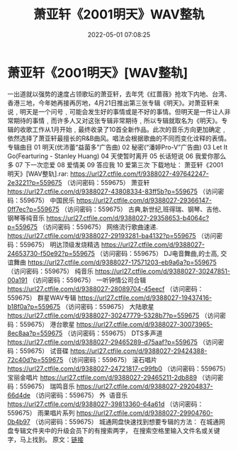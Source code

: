 ﻿---
title: 萧亚轩《2001明天》WAV整轨
date: 2022-05-01 07:08:25
categories: WAV车载音乐、镜像
tags: 华语中文
---
# 萧亚轩《2001明天》[WAV整轨]

一出道就以强势的速度占领歌坛的萧亚轩，去年凭《红蔷薇》抢攻下内地、台湾、香港三地，今年她再接再厉地，4月21日推出第三张专辑《明天》。对萧亚轩来说﹐明天是一个问号﹐可能会发生好的事情或是不好的事情。但明天是一件让人非常期待的事情﹐而许多人又对这张专辑非常期待﹐所以专辑就取名为《明天》。专辑的收歌工作从1月开始﹐最终收录了10首全新作品。此次的音乐方向更加确定﹐依然选择了萧亚轩最擅长的R&B曲风。唱法会根据歌曲的不同而变化诠释的表情。
专辑曲目
01 明天(优沛蕾“益菌多”广告曲)
02 秘密(“潘婷Pro-V”广告曲)
03 Let It Go(Fearturing - Stanley
Huang)
04 天使暂时离开
05 长话短说
06 我爱你那么多
07 下一次恋爱
08 爱情美
09 答应我
10 爱第三次
下载地址：
萧亚轩《2001 明天》[WAV整轨].rar: https://url27.ctfile.com/f/9388027-497642247-2e3221?p=559675
（访问密码：559675）
萧亚轩
https://url27.ctfile.com/d/9388027-43808334-83ff5b?p=559675
（访问密码：559675）
中国民乐
https://url27.ctfile.com/d/9388027-29366147-0ff7ec?p=559675
（访问密码：559675）
古典,新世纪,班得瑞、钢琴、吉他、钢琴等纯音乐
https://url27.ctfile.com/d/9388027-29358653-b4064c?p=559675
（访问密码：559675）
网络流行歌曲速递.
https://url27.ctfile.com/d/9388027-29193281-ba4132?p=559675
（访问密码：559675）
明达顶级发烧精选
https://url27.ctfile.com/d/9388027-24653730-f50e92?p=559675
（访问密码：559675）
DJ电音舞曲,的士高, 交谊舞曲
https://url27.ctfile.com/d/9388027-17571203-eb9a6a?p=559675
（访问密码：559675）
纯音乐
https://url27.ctfile.com/d/9388027-30247851-00a191
（访问密码：559675）
一听钟情公司合辑
https://url27.ctfile.com/d/9388027-28089704-45eecf
（访问密码：559675）
群星WAV专辑
https://url27.ctfile.com/d/9388027-19437416-b18f0a?p=559675
（访问密码：559675）
大陆歌星
https://url27.ctfile.com/d/9388027-30247779-5328b7?p=559675
（访问密码：559675）
港台歌星
https://url27.ctfile.com/d/9388027-30073965-8ec8aa?p=559675
（访问密码：559675）
DTS多声道
https://url27.ctfile.com/d/9388027-29465289-d75aaf?p=559675
（访问密码：559675）
试音碟
https://url27.ctfile.com/d/9388027-29424388-72c40d?p=559675
（访问密码：559675）
滚石唱片
https://url27.ctfile.com/d/9388027-24721817-c99fb0
（访问密码：559675）
宝丽金唱片
https://url27.ctfile.com/d/9388027-29465211-2db889
（访问密码：559675）
瑞鸣音乐
https://url27.ctfile.com/d/9388027-29204837-66d4de
（访问密码：559675）
外  语音乐
https://url27.ctfile.com/d/9388027-39813360-64a61d
（访问密码：559675）
雨果唱片系列
https://url27.ctfile.com/d/9388027-29904760-0b4b97
（访问密码：559675）
城通网盘快速找到想要专辑的方法：
在城通网盘专辑文件夹中的升级会员下的有搜索两字，
在搜索空格里输入文件名或关键字，马上找到。
原文：[链接](https://blog.sina.com.cn/s/blog_1647c7e7601030wyq.html)